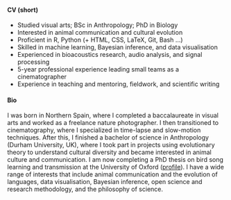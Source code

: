 #### CV (short)
- Studied visual arts; BSc in Anthropology; PhD in Biology
- Interested in animal communication and cultural evolution
- Proficient in R, Python (+ HTML, CSS, LaTeX, Git, Bash ...)
- Skilled in machine learning, Bayesian inference, and data visualisation
- Experienced in bioacoustics research, audio analysis, and signal processing
- 5-year professional experience leading small teams as a cinematographer
- Experience in teaching and mentoring, fieldwork, and scientific writing

#### Bio
I was born in Northern Spain, where I completed a baccalaureate in visual arts
and worked as a freelance nature photographer. I then transitioned to cinematography, where I specialized in time-lapse and slow-motion techniques. After this, I finished a bachelor of science in
Anthropology (Durham University, UK), where I took part in projects using
evolutionary theory to understand cultural diversity and became interested in
animal culture and communication. I am now completing a PhD thesis on bird song
learning and transmission at the University of Oxford ([profile](https://www.biology.ox.ac.uk/people/nilo-merino-recalde-0)). I have a wide range
of interests that include animal communication and the evolution of languages,
data visualisation, Bayesian inference, open science and research methodology, and the philosophy
of science.
